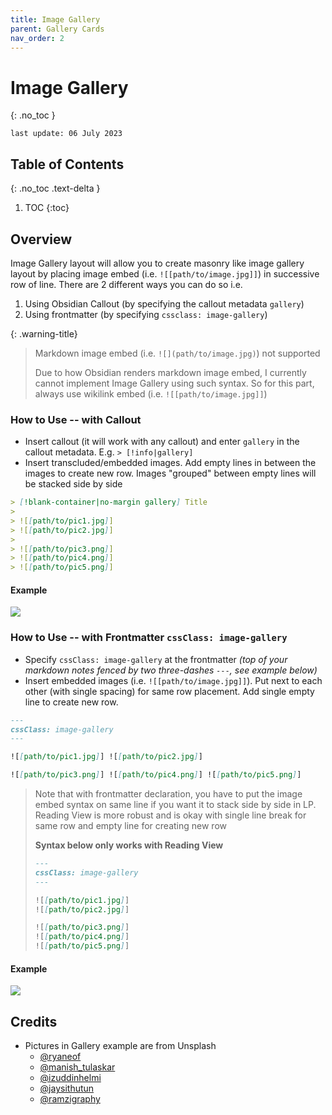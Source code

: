 ```yaml
---
title: Image Gallery
parent: Gallery Cards
nav_order: 2
---
```


# Image Gallery
{: .no_toc }

`last update: 06 July 2023`

## Table of Contents
{: .no_toc .text-delta }

1. TOC
{:toc}


## Overview

Image Gallery layout will allow you to create masonry like image gallery layout by placing image embed (i.e. `![[path/to/image.jpg]]`) in successive row of line. There are 2 different ways you can do so i.e.

1. Using Obsidian Callout (by specifying the callout metadata `gallery`)
2. Using frontmatter (by specifying `cssclass: image-gallery`)

{: .warning-title}
> Markdown image embed (i.e. `![](path/to/image.jpg)`) not supported
>
> Due to how Obsidian renders markdown image embed, I currently cannot implement Image Gallery using such syntax. So for this part, always use wikilink embed (i.e. `![[path/to/image.jpg]]`)



### How to Use -- with Callout

- Insert callout (it will work with any callout) and enter `gallery` in the callout metadata. E.g.  `> [!info|gallery]`
- Insert transcluded/embedded images. Add empty lines in between the images to create new row. Images "grouped" between empty lines will be stacked side by side

```markdown
> [!blank-container|no-margin gallery] Title
>
> ![[path/to/pic1.jpg]]
> ![[path/to/pic2.jpg]]
>
> ![[path/to/pic3.png]]
> ![[path/to/pic4.png]]
> ![[path/to/pic5.png]]

```

#### Example

![](https://raw.githubusercontent.com/efemkay/obsidian-modular-css-layout/main/docs/assets/gallery-callout-langkawi.png)


### How to Use -- with Frontmatter `cssClass: image-gallery`

- Specify `cssClass: image-gallery` at the frontmatter *(top of your markdown notes fenced by two three-dashes `---`, see example below)*
- Insert embedded images (i.e. `![[path/to/image.jpg]]`). Put next to each other (with single spacing) for same row placement. Add single empty line to create new row.


```markdown
---
cssClass: image-gallery
---

![[path/to/pic1.jpg]] ![[path/to/pic2.jpg]]

![[path/to/pic3.png]] ![[path/to/pic4.png]] ![[path/to/pic5.png]]

```

> Note that with frontmatter declaration, you have to put the image embed syntax on same line if you want it to stack side by side in LP. Reading View is more robust and is okay with single line break for same row and empty line for creating new row
>
> **Syntax below only works with Reading View**
> ```markdown
> ---
> cssClass: image-gallery
> ---
>
> ![[path/to/pic1.jpg]]
> ![[path/to/pic2.jpg]]
>
> ![[path/to/pic3.png]]
> ![[path/to/pic4.png]]
> ![[path/to/pic5.png]]
>
> ```



#### Example

![](https://raw.githubusercontent.com/efemkay/obsidian-modular-css-layout/main/docs/assets/gallery-cssclass-langkawi.png)


## Credits

- Pictures in Gallery example are from Unsplash
  - [@ryaneof](https://unsplash.com/photos/Jh_Xk8RQtG0)
  - [@manish_tulaskar](https://unsplash.com/photos/o0TRwfgXhdw)
  - [@izuddinhelmi](https://unsplash.com/photos/dIArrAUjQV0)
  - [@jaysithutun](https://unsplash.com/photos/0dF2fJjTHCw)
  - [@ramzigraphy](https://unsplash.com/photos/WeiERYmWIT4)
